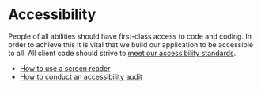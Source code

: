 # Accessibility

People of all abilities should have first-class access to code and coding. In order to achieve this it is vital that we build our application to be accessible to all. All client code should strive to [meet our accessibility standards](https://handbook.sourcegraph.com/product/design/design-and-interaction-guidelines#accessibility-standards).

- [How to use a screen reader](how-to-screen-reader.md)
- [How to conduct an accessibility audit](how-to-audit.md)

